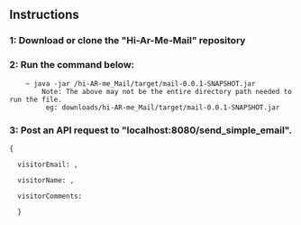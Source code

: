 ## Instructions

  ###  1: Download or clone the "Hi-Ar-Me-Mail" repository

  ### 2: Run the command below:
        ~ java -jar /hi-AR-me_Mail/target/mail-0.0.1-SNAPSHOT.jar
            Note: The above may not be the entire directory path needed to run the file.
             eg: downloads/hi-AR-me_Mail/target/mail-0.0.1-SNAPSHOT.jar

  ###  3: Post an API request to "localhost:8080/send_simple_email".
  
    {
    
      visitorEmail: , 
    
      visitorName: , 
    
      visitorComments: 
      
      }
    

   
   
   
